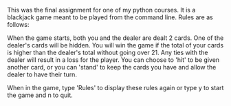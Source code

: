 This was the final assignment for one of my python courses. It is a blackjack game meant to be played from the command line. Rules are as follows:

When the game starts, both you and the dealer are dealt 2 cards. One of the dealer's cards will be hidden.
You will win the game if the total of your cards is higher than the dealer's total without going over 21.
Any ties with the dealer will result in a loss for the player. You can choose to 'hit' to be given another
card, or you can 'stand' to keep the cards you have and allow the dealer to have their turn.

When in the game, type 'Rules' to display these rules again or type y to start the game and n to quit.